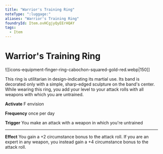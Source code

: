 ```yaml
---
title: "Warrior's Training Ring"
noteType: ":luggage:"
aliases: "Warrior's Training Ring"
foundryId: Item.ovHCgjyQyEErHQAY
tags:
  - Item
---
```


# Warrior's Training Ring
![[icons-equipment-finger-ring-cabochon-squared-gold-red.webp|150]]

This ring is utilitarian in design-indicating its martial use. Its band is decorated only with a simple, sharp-edged sculpture on the band's center. While wearing this ring, you add your level to your attack rolls with all weapons with which you are untrained.

**Activate** F envision

**Frequency** once per day

**Trigger** You make an attack with a weapon in which you're untrained

* * *

**Effect** You gain a +2 circumstance bonus to the attack roll. If you are an expert in any weapon, you instead gain a +4 circumstance bonus to the attack roll.
